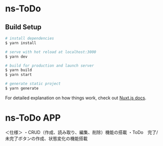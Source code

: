 # ns-ToDo

## Build Setup

```bash
# install dependencies
$ yarn install

# serve with hot reload at localhost:3000
$ yarn dev

# build for production and launch server
$ yarn build
$ yarn start

# generate static project
$ yarn generate
```

For detailed explanation on how things work, check out [Nuxt.js docs](https://nuxtjs.org).

# ns-ToDo APP

＜仕様＞
・CRUD（作成、読み取り、編集、削除）機能の搭載
・ToDo　完了/未完了ボタンの作成、状態変化の機能搭載

